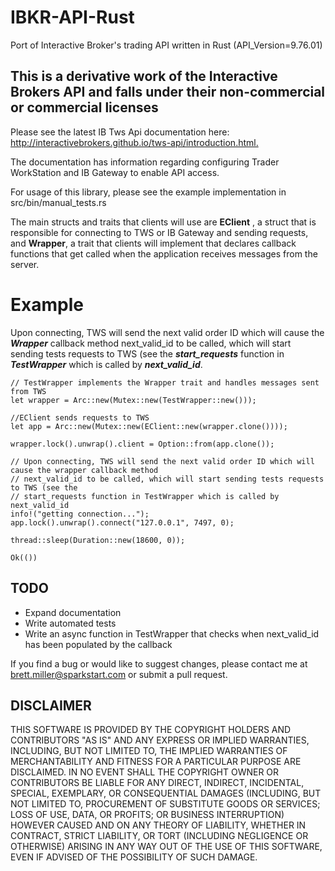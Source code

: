 # IBKR-API-Rust

Port of Interactive Broker's trading API written in Rust (API_Version=9.76.01)

## This is a derivative work of the Interactive Brokers API and falls under their non-commercial or commercial licenses

Please see the latest IB Tws Api documentation here: <http://interactivebrokers.github.io/tws-api/introduction.html.>

The documentation has information regarding configuring Trader WorkStation and IB Gateway to enable API access.

For usage of this library, please see the example implementation in src/bin/manual_tests.rs

The main structs and traits that clients will use are **EClient** , a struct that is responsible for 
connecting to TWS or IB Gateway and sending requests,  and **Wrapper**, a trait that clients will implement that declares callback functions 
that get called when the application receives messages from the server.

# Example

Upon connecting, TWS will send the next valid order ID which will cause the ***Wrapper*** callback method
next_valid_id to be called, which will start sending tests requests to TWS (see the
***start_requests*** function in ***TestWrapper*** which is called by ***next_valid_id***.

    // TestWrapper implements the Wrapper trait and handles messages sent from TWS
    let wrapper = Arc::new(Mutex::new(TestWrapper::new()));
    
    //EClient sends requests to TWS
    let app = Arc::new(Mutex::new(EClient::new(wrapper.clone())));

    wrapper.lock().unwrap().client = Option::from(app.clone());

    // Upon connecting, TWS will send the next valid order ID which will cause the wrapper callback method
    // next_valid_id to be called, which will start sending tests requests to TWS (see the
    // start_requests function in TestWrapper which is called by next_valid_id
    info!("getting connection...");
    app.lock().unwrap().connect("127.0.0.1", 7497, 0);

    thread::sleep(Duration::new(18600, 0));

    Ok(())


## TODO

* Expand documentation
* Write automated tests
* Write an async function in TestWrapper that checks when next_valid_id has been populated by the callback

If you find a bug or would like to suggest changes, please contact me at brett.miller@sparkstart.com or submit a pull 
request.

## DISCLAIMER

THIS SOFTWARE IS PROVIDED BY THE COPYRIGHT HOLDERS AND CONTRIBUTORS "AS IS" AND ANY EXPRESS OR IMPLIED WARRANTIES, INCLUDING, BUT NOT LIMITED TO, THE IMPLIED WARRANTIES OF MERCHANTABILITY AND FITNESS FOR A PARTICULAR PURPOSE ARE DISCLAIMED. IN NO EVENT SHALL THE COPYRIGHT OWNER OR CONTRIBUTORS BE LIABLE FOR ANY DIRECT, INDIRECT, INCIDENTAL, SPECIAL, EXEMPLARY, OR CONSEQUENTIAL DAMAGES (INCLUDING, BUT NOT LIMITED TO, PROCUREMENT OF SUBSTITUTE GOODS OR SERVICES; LOSS OF USE, DATA, OR PROFITS; OR BUSINESS INTERRUPTION) HOWEVER CAUSED AND ON ANY THEORY OF LIABILITY, WHETHER IN CONTRACT, STRICT LIABILITY, OR TORT (INCLUDING NEGLIGENCE OR OTHERWISE) ARISING IN ANY WAY OUT OF THE USE OF THIS SOFTWARE, EVEN IF ADVISED OF THE POSSIBILITY OF SUCH DAMAGE.
